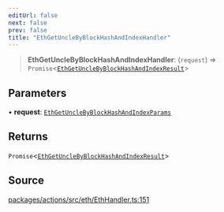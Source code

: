 ```yaml
---
editUrl: false
next: false
prev: false
title: "EthGetUncleByBlockHashAndIndexHandler"
---
```


> **EthGetUncleByBlockHashAndIndexHandler**: (`request`) => `Promise`\<[`EthGetUncleByBlockHashAndIndexResult`](/reference/tevm/actions/type-aliases/ethgetunclebyblockhashandindexresult/)\>

## Parameters

• **request**: [`EthGetUncleByBlockHashAndIndexParams`](/reference/tevm/actions/type-aliases/ethgetunclebyblockhashandindexparams/)

## Returns

`Promise`\<[`EthGetUncleByBlockHashAndIndexResult`](/reference/tevm/actions/type-aliases/ethgetunclebyblockhashandindexresult/)\>

## Source

[packages/actions/src/eth/EthHandler.ts:151](https://github.com/evmts/tevm-monorepo/blob/main/packages/actions/src/eth/EthHandler.ts#L151)
